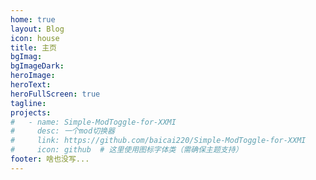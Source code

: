 ```yaml
---
home: true
layout: Blog
icon: house
title: 主页
bgImag: 
bgImageDark: 
heroImage: 
heroText: 
heroFullScreen: true
tagline: 
projects:
#   - name: Simple-ModToggle-for-XXMI
#     desc: 一个mod切换器
#     link: https://github.com/baicai220/Simple-ModToggle-for-XXMI
#     icon: github  # 这里使用图标字体类（需确保主题支持）
footer: 啥也没写...
---
```


